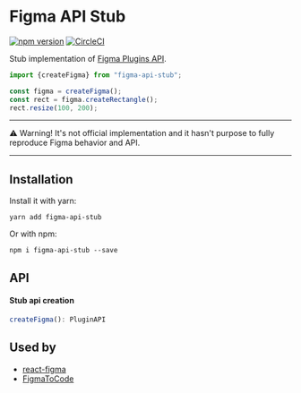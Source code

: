 # Figma API Stub

[![npm version](https://img.shields.io/npm/v/figma-api-stub.svg)](https://www.npmjs.com/package/figma-api-stub)
[![CircleCI](https://circleci.com/gh/react-figma/figma-api-stub.svg?style=shield)](https://circleci.com/gh/react-figma/figma-api-stub)

Stub implementation of [Figma Plugins API](https://www.figma.com/plugin-docs/intro/).

```javascript
import {createFigma} from "figma-api-stub";

const figma = createFigma();
const rect = figma.createRectangle();
rect.resize(100, 200);
```

---
⚠️ Warning! It's not official implementation and it hasn't purpose to fully reproduce Figma behavior and API.

---

## Installation

Install it with yarn:

```
yarn add figma-api-stub
```

Or with npm:

```
npm i figma-api-stub --save
```

## API

#### Stub api creation

```javascript
createFigma(): PluginAPI
```

## Used by

- [react-figma](https://github.com/react-figma/react-figma)
- [FigmaToCode](https://github.com/bernaferrari/FigmaToCode)
